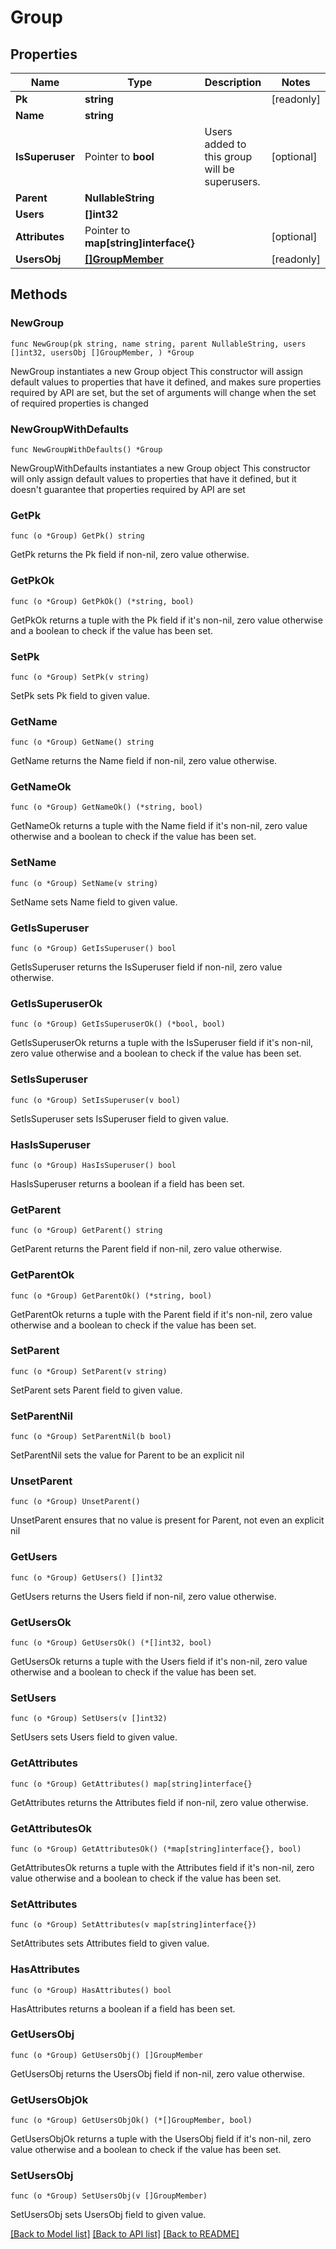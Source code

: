# Group

## Properties

Name | Type | Description | Notes
------------ | ------------- | ------------- | -------------
**Pk** | **string** |  | [readonly] 
**Name** | **string** |  | 
**IsSuperuser** | Pointer to **bool** | Users added to this group will be superusers. | [optional] 
**Parent** | **NullableString** |  | 
**Users** | **[]int32** |  | 
**Attributes** | Pointer to **map[string]interface{}** |  | [optional] 
**UsersObj** | [**[]GroupMember**](GroupMember.md) |  | [readonly] 

## Methods

### NewGroup

`func NewGroup(pk string, name string, parent NullableString, users []int32, usersObj []GroupMember, ) *Group`

NewGroup instantiates a new Group object
This constructor will assign default values to properties that have it defined,
and makes sure properties required by API are set, but the set of arguments
will change when the set of required properties is changed

### NewGroupWithDefaults

`func NewGroupWithDefaults() *Group`

NewGroupWithDefaults instantiates a new Group object
This constructor will only assign default values to properties that have it defined,
but it doesn't guarantee that properties required by API are set

### GetPk

`func (o *Group) GetPk() string`

GetPk returns the Pk field if non-nil, zero value otherwise.

### GetPkOk

`func (o *Group) GetPkOk() (*string, bool)`

GetPkOk returns a tuple with the Pk field if it's non-nil, zero value otherwise
and a boolean to check if the value has been set.

### SetPk

`func (o *Group) SetPk(v string)`

SetPk sets Pk field to given value.


### GetName

`func (o *Group) GetName() string`

GetName returns the Name field if non-nil, zero value otherwise.

### GetNameOk

`func (o *Group) GetNameOk() (*string, bool)`

GetNameOk returns a tuple with the Name field if it's non-nil, zero value otherwise
and a boolean to check if the value has been set.

### SetName

`func (o *Group) SetName(v string)`

SetName sets Name field to given value.


### GetIsSuperuser

`func (o *Group) GetIsSuperuser() bool`

GetIsSuperuser returns the IsSuperuser field if non-nil, zero value otherwise.

### GetIsSuperuserOk

`func (o *Group) GetIsSuperuserOk() (*bool, bool)`

GetIsSuperuserOk returns a tuple with the IsSuperuser field if it's non-nil, zero value otherwise
and a boolean to check if the value has been set.

### SetIsSuperuser

`func (o *Group) SetIsSuperuser(v bool)`

SetIsSuperuser sets IsSuperuser field to given value.

### HasIsSuperuser

`func (o *Group) HasIsSuperuser() bool`

HasIsSuperuser returns a boolean if a field has been set.

### GetParent

`func (o *Group) GetParent() string`

GetParent returns the Parent field if non-nil, zero value otherwise.

### GetParentOk

`func (o *Group) GetParentOk() (*string, bool)`

GetParentOk returns a tuple with the Parent field if it's non-nil, zero value otherwise
and a boolean to check if the value has been set.

### SetParent

`func (o *Group) SetParent(v string)`

SetParent sets Parent field to given value.


### SetParentNil

`func (o *Group) SetParentNil(b bool)`

 SetParentNil sets the value for Parent to be an explicit nil

### UnsetParent
`func (o *Group) UnsetParent()`

UnsetParent ensures that no value is present for Parent, not even an explicit nil
### GetUsers

`func (o *Group) GetUsers() []int32`

GetUsers returns the Users field if non-nil, zero value otherwise.

### GetUsersOk

`func (o *Group) GetUsersOk() (*[]int32, bool)`

GetUsersOk returns a tuple with the Users field if it's non-nil, zero value otherwise
and a boolean to check if the value has been set.

### SetUsers

`func (o *Group) SetUsers(v []int32)`

SetUsers sets Users field to given value.


### GetAttributes

`func (o *Group) GetAttributes() map[string]interface{}`

GetAttributes returns the Attributes field if non-nil, zero value otherwise.

### GetAttributesOk

`func (o *Group) GetAttributesOk() (*map[string]interface{}, bool)`

GetAttributesOk returns a tuple with the Attributes field if it's non-nil, zero value otherwise
and a boolean to check if the value has been set.

### SetAttributes

`func (o *Group) SetAttributes(v map[string]interface{})`

SetAttributes sets Attributes field to given value.

### HasAttributes

`func (o *Group) HasAttributes() bool`

HasAttributes returns a boolean if a field has been set.

### GetUsersObj

`func (o *Group) GetUsersObj() []GroupMember`

GetUsersObj returns the UsersObj field if non-nil, zero value otherwise.

### GetUsersObjOk

`func (o *Group) GetUsersObjOk() (*[]GroupMember, bool)`

GetUsersObjOk returns a tuple with the UsersObj field if it's non-nil, zero value otherwise
and a boolean to check if the value has been set.

### SetUsersObj

`func (o *Group) SetUsersObj(v []GroupMember)`

SetUsersObj sets UsersObj field to given value.



[[Back to Model list]](../README.md#documentation-for-models) [[Back to API list]](../README.md#documentation-for-api-endpoints) [[Back to README]](../README.md)



